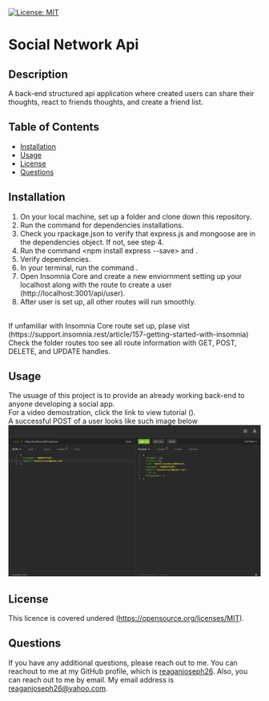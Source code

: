  [![License: MIT](https://img.shields.io/badge/License-MIT-yellow.svg)]()

  # Social Network Api 

  ## Description
  A back-end structured api application where created users can share their thoughts, react to friends thoughts, and create a friend list. 

  ## Table of Contents
  * [Installation](#installation)
  * [Usage](#usage)
  * [License](#license)
  * [Questions](#questions)
  

  ## Installation
  1. On your local machine, set up a folder and clone down this repository. 
  2. Run the command <npm install> for dependencies installations. 
  3. Check you rpackage.json to verify that express.js and mongoose are in the dependencies object. If not, see step 4. 
  4. Run the command <npm install express --save> and <npm install mongoose>.
  5. Verify dependencies. 
  6. In your terminal, run the command <npm start>. 
  7. Open Insomnia Core and create a new enviornment setting up your localhost along with the route to create a user (http://localhost:3001/api/user).
   8. After user is set up, all other routes will run smoothly.  
   </br>
   If unfamiliar with Insomnia Core route set up, plase vist (https://support.insomnia.rest/article/157-getting-started-with-insomnia)
   </br>
   Check the folder routes too see all route information with GET, POST, DELETE, and UPDATE handles. 
   
   
  ## Usage
  The usuage of this project is to provide an already working back-end to anyone developing a social app. 
  </br>
  For a video demostration, click the link to view tutorial ().
  </br>
  A successful POST of a user looks like such image below
  </br>
  ![ScreenShot](./images/Screenshot.jpg)


  ## License
  This licence is covered undered (https://opensource.org/licenses/MIT).
  
  ## Questions
  If you have any additional questions, please reach out to me. 
  You can reachout to me at my GitHub profile, which is [reaganjoseph26](https://github.com/reaganjoseph26).
  Also, you can reach out to me by email. My email address is reaganjoseph26@yahoo.com. 
  